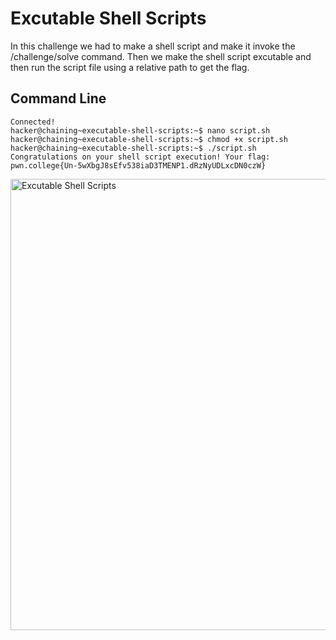 # Excutable Shell Scripts
In this challenge we had to make a shell script and make it invoke the /challenge/solve command. Then we make the shell script excutable and then run the script file using a 
relative path to get the flag.
## Command Line
```
Connected!
hacker@chaining~executable-shell-scripts:~$ nano script.sh
hacker@chaining~executable-shell-scripts:~$ chmod +x script.sh
hacker@chaining~executable-shell-scripts:~$ ./script.sh
Congratulations on your shell script execution! Your flag:
pwn.college{Un-5wXbgJ8sEfv538iaD3TMENP1.dRzNyUDLxcDN0czW}
```
<img width="722" alt="Excutable Shell Scripts" src="https://github.com/user-attachments/assets/fcbbcf06-7f79-4bac-a362-ebc871a875db">
